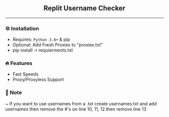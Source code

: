 <h2 align="center">Replit Username Checker</h2>

---------------------------------------
### ⚙️ Installation
* Requires: `Python 3.8+` & pip
* Optional: Add Fresh Proxies to "proxies.txt" 
* pip install -r requierments.txt

### 🔥 Features
* Fast Speeds
* Proxy/Proxyless Support
### 📘 Note
~ If you want to use usernames from a .txt create usernames.txt and add usernames then remove the #'s on line 10, 11, 12
then remove line 13

